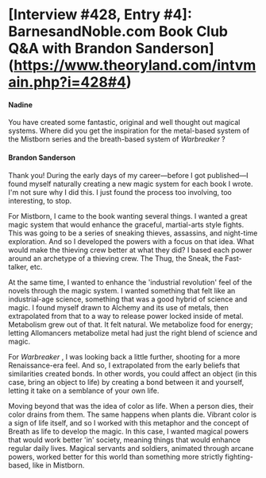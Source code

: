 # [Interview #428, Entry #4]: BarnesandNoble.com Book Club Q&A with Brandon Sanderson](https://www.theoryland.com/intvmain.php?i=428#4)

#### Nadine

You have created some fantastic, original and well thought out magical systems. Where did you get the inspiration for the metal-based system of the Mistborn series and the breath-based system of
*Warbreaker*
?

#### Brandon Sanderson

Thank you! During the early days of my career—before I got published—I found myself naturally creating a new magic system for each book I wrote. I'm not sure why I did this. I just found the process too involving, too interesting, to stop.

For Mistborn, I came to the book wanting several things. I wanted a great magic system that would enhance the graceful, martial-arts style fights. This was going to be a series of sneaking thieves, assassins, and night-time exploration. And so I developed the powers with a focus on that idea. What would make the thieving crew better at what they did? I based each power around an archetype of a thieving crew. The Thug, the Sneak, the Fast-talker, etc.

At the same time, I wanted to enhance the 'industrial revolution' feel of the novels through the magic system. I wanted something that felt like an industrial-age science, something that was a good hybrid of science and magic. I found myself drawn to Alchemy and its use of metals, then extrapolated from that to a way to release power locked inside of metal. Metabolism grew out of that. It felt natural. We metabolize food for energy; letting Allomancers metabolize metal had just the right blend of science and magic.

For
*Warbreaker*
, I was looking back a little further, shooting for a more Renaissance-era feel. And so, I extrapolated from the early beliefs that similarities created bonds. In other words, you could affect an object (in this case, bring an object to life) by creating a bond between it and yourself, letting it take on a semblance of your own life.

Moving beyond that was the idea of color as life. When a person dies, their color drains from them. The same happens when plants die. Vibrant color is a sign of life itself, and so I worked with this metaphor and the concept of Breath as life to develop the magic. In this case, I wanted magical powers that would work better 'in' society, meaning things that would enhance regular daily lives. Magical servants and soldiers, animated through arcane powers, worked better for this world than something more strictly fighting-based, like in Mistborn.

